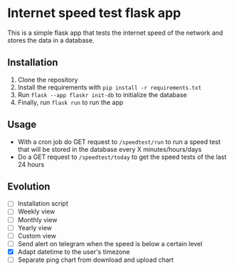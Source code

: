 # Internet speed test flask app

This is a simple flask app that tests the internet speed of the network and stores the data in a database.

## Installation

1. Clone the repository
2. Install the requirements with `pip install -r requirements.txt`
3. Run `flask --app flaskr init-db` to initialize the database
4. Finally, run `flask run` to run the app

## Usage

- With a cron job do GET request to `/speedtest/run` to run a speed test that will be stored in the database every X
  minutes/hours/days
- Do a GET request to `/speedtest/today` to get the speed tests of the last 24 hours

## Evolution

- [ ] Installation script
- [ ] Weekly view
- [ ] Monthly view
- [ ] Yearly view
- [ ] Custom view
- [ ] Send alert on telegram when the speed is below a certain level
- [x] Adapt datetime to the user's timezone
- [ ] Separate ping chart from download and upload chart